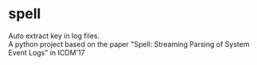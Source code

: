 # spell

Auto extract key in log files.  
A python project based on the paper "Spell: Streaming Parsing of System Event Logs" in ICDM'17
